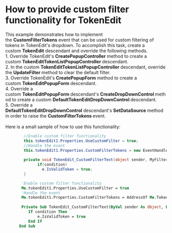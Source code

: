 # How to provide custom filter functionality for TokenEdit


<p>This example demonstrates how to implement the <strong>CustomFilterTokens</strong> event that can be used for custom filtering of tokens in TokenEdit's dropdown. To accomplish this task, create a custom <strong>TokenEdit</strong> descendant and override the following methods.<br>1. Override TokenEdit's <strong>CreatePopupController</strong> method to create a custom <strong>TokenEditTokenListPopupController </strong>descendant.<br>2. In the custom <strong>TokenEditTokenListPopupController </strong>descendant, override the <strong>UpdateFilter </strong>method to clear the default filter.<br>3. Override TokenEdit's <strong>CreatePopupForm </strong>method to create a custom <strong>TokenEditPopupForm </strong>descendant.<br>4. Override a custom <strong>TokenEditPopupForm </strong>descendant's <strong>CreateDropDownControl </strong>method to create a custom <strong>DefaultTokenEditDropDownControl </strong>descendant.<br>5. Override a <strong>DefaultTokenEditDropDownControl</strong> descendant's <strong>SetDataSource </strong>method in order to raise the <strong>CustomFilterTokens </strong>event.<br><br>Here is a small sample of how to use this functionality:</p>


```cs
        //Enable custom filter functionality    
        this.tokenEdit1.Properties.UseCustomFilter = true;
        //Handle the event
        this.tokenEdit1.Properties.CustomFilterTokens = new EventHandler<MyFilterEventArgs>(TokenEdit_CustomFilterText);    
      
        private void TokenEdit_CustomFilterText(object sender, MyFilterEventArgs e) {    
              if(condition)      
                e.IsValidToken = true;
        }
```




```vb
       'Enable custom filter functionality    
       Me.tokenEdit1.Properties.UseCustomFilter = true
       'Handle the event
       Me.tokenEdit1.Properties.CustomFilterTokens = AddressOf Me.TokenEdit_CustomFilterText
    
       Private Sub TokenEdit_CustomFilterText(ByVal sender As Object, ByVal e As MyFilterEventArgs)
          If condition Then
              e.IsValidToken = true
          End If        
      End Sub
```


<p> </p>

<br/>


